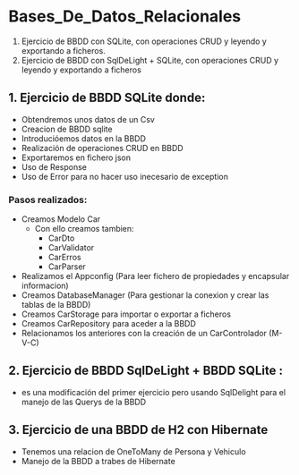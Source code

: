 # Bases_De_Datos_Relacionales
1. Ejercicio de BBDD con SQLite, con operaciones CRUD y leyendo y exportando a ficheros. 
2.  Ejercicio de BBDD con SqlDeLight + SQLite, con operaciones CRUD y leyendo y exportando a ficheros

## 1. Ejercicio de BBDD SQLite donde:

- Obtendremos unos datos de un Csv
- Creacion de BBDD sqlite
- Introducióemos datos en la BBDD
- Realización de operaciones CRUD en BBDD
- Exportaremos en fichero json
- Uso de Response
- Uso de Error para no hacer uso inecesario de exception

### Pasos realizados:
- Creamos Modelo Car
  - Con ello creamos tambien:
    - CarDto
    - CarValidator
    - CarErros
    - CarParser
- Realizamos el Appconfig (Para leer fichero de propiedades y encapsular informacion)
- Creamos DatabaseManager (Para gestionar la conexion y crear las tablas de la BBDD)
- Creamos CarStorage para importar o exportar a ficheros
- Creamos CarRepository para aceder a la BBDD
- Relacionamos los anteriores con la creación de un CarControlador (M-V-C)

## 2. Ejercicio de BBDD SqlDeLight + BBDD SQLite :
- es una modificación del primer ejercicio pero usando SqlDelight para el manejo de las Querys de la BBDD

## 3. Ejercicio de una BBDD de H2 con Hibernate
- Tenemos una relacion de OneToMany de Persona y Vehiculo
- Manejo de la BBDD a trabes de Hibernate
